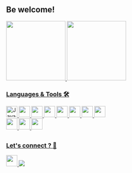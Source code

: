 <span align="left">
  <h2> Be welcome! </h2>
</span>
<div>
  <a href="https://github.com/phenricks">
  <img height="160em" src="https://github-readme-stats.vercel.app/api?username=phenricks&show_icons=false&theme=github_dark"/>
  <img height="160em" src="https://github-readme-stats.vercel.app/api/top-langs/?username=phenricks&layout=compact&langs_count16&theme=github_dark"/>
</div>
<div style="display: inline_block">

  ### Languages & Tools 🛠️
  <img height="30em" src="https://cdn.jsdelivr.net/gh/devicons/devicon/icons/java/java-original.svg" alt="Java" />        
  <img height="30em" src="https://cdn.jsdelivr.net/gh/devicons/devicon/icons/spring/spring-original.svg" />    
  <img height="30em" src="https://cdn.jsdelivr.net/gh/devicons/devicon/icons/angularjs/angularjs-plain.svg" />
  <img height="30em" src="https://cdn.jsdelivr.net/gh/devicons/devicon/icons/ionic/ionic-original.svg" />
  <img height="30em" src="https://cdn.jsdelivr.net/gh/devicons/devicon/icons/typescript/typescript-plain.svg" />
  <img height="30em" src="https://cdn.jsdelivr.net/gh/devicons/devicon/icons/javascript/javascript-plain.svg" />         
  <img height="30em" src="https://cdn.jsdelivr.net/gh/devicons/devicon/icons/mysql/mysql-original.svg" />
  <img height="30em" src="https://cdn.jsdelivr.net/gh/devicons/devicon/icons/postgresql/postgresql-plain.svg" /> 
  <br>    
  <img height="30em" src="https://cdn.jsdelivr.net/gh/devicons/devicon/icons/git/git-original.svg" />
  <img height="30em" src="https://cdn.jsdelivr.net/gh/devicons/devicon/icons/linux/linux-original.svg" />    
  <img height="30em" src="https://cdn.jsdelivr.net/gh/devicons/devicon/icons/bash/bash-plain.svg" /> 
</div>

  ##
  ### Let's connect ? :handshake:
<div style="display: inline_block">
    <a href="https://www.linkedin.com/in/pedrohrick/" target="_blank">
      <img height="30em" src="https://cdn.jsdelivr.net/gh/devicons/devicon/icons/linkedin/linkedin-original.svg" target="_blank" />
    </a>
    <a href="mailto:pedrohricksilva@gmail.com" target="_blank">
      <img src="https://img.shields.io/badge/Gmail-D14836?style=for-the-badge&logo=gmail&logoColor=white" target="_blank">
    <a/>
</div>
<!--
**phenricks/phenricks** is a ✨ _special_ ✨ repository because its `README.md` (this file) appears on your GitHub profile.

Here are some ideas to get you started:

- 🔭 I’m currently working on ...
- 🌱 I’m currently learning ...
- 👯 I’m looking to collaborate on ...
- 🤔 I’m looking for help with ...
- 💬 Ask me about ...
- 📫 How to reach me: ...
- 😄 Pronouns: ...
- ⚡ Fun fact: ...
-->
